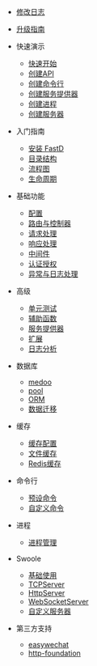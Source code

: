 - [修改日志](zh-cn/3.2/change-log.md)
- [升级指南](zh-cn/3.2/upgrade.md)

- 快速演示
    - [快速开始](zh-cn/3.2/guide/get_started.md)
    - [创建API](zh-cn/3.2/guide/create_api.md)
    - [创建命令行](zh-cn/3.2/guide/create_console.md)
    - [创建服务提供器](zh-cn/3.2/guide/service_provider.md)
    - [创建进程](zh-cn/3.2/guide/process.md)
    - [创建服务器](zh-cn/3.2/guide/server.md)

- 入门指南
    - [安装 FastD](zh-cn/3.2/introduct/1-2-installing.md)
    - [目录结构](zh-cn/3.2/introduct/1-3-directory-structure.md)
    - [流程图](zh-cn/3.2/introduct/1-4-flow.md)
    - [生命周期](zh-cn/3.2/introduct/1-5-lifecycle.md)

- 基础功能
    - [配置](zh-cn/3.2/basic/2-1-configuration.md)
    - [路由与控制器](zh-cn/3.2/basic/2-2-routing-and-controllers.md)
    - [请求处理](zh-cn/3.2/basic/2-3-request-handling.md)
    - [响应处理](zh-cn/3.2/basic/2-4-response-handling.md)
    - [中间件](zh-cn/3.2/basic/2-5-middleware.md)
    - [认证授权](zh-cn/3.2/basic/2-6-authorization.md)
    - [异常与日志处理](zh-cn/3.2/basic/2-7-exception-logger-handling.md)
    
- 高级
    - [单元测试](zh-cn/3.2/advanced/3-1-testcase.md)
    - [辅助函数](zh-cn/3.2/advanced/3-2-helpers.md)
    - [服务提供器](zh-cn/3.2/advanced/3-3-service-provider.md)
    - [扩展](zh-cn/3.2/advanced/3-4-extend.md)
    - [日志分析](zh-cn/3.2/advanced/3-5-monitor.md)

- 数据库
    - [medoo](zh-cn/3.2/database/4-1-database.md)
    - [pool](zh-cn/3.2/database/4-2-connection-pool.md)
    - [ORM](zh-cn/3.2/database/4-3-orm.md)
    - [数据迁移](zh-cn/3.2/database/4-4-migration.md)

- 缓存
    - [缓存配置](zh-cn/3.2/cache/5-1-config.md)
    - [文件缓存](zh-cn/3.2/cache/5-2-file-cache.md)
    - [Redis缓存](zh-cn/3.2/cache/5-3-redis-cache.md)
    
- 命令行
    - [预设命令](zh-cn/3.2/console/6-1-console.md)
    - [自定义命令](zh-cn/3.2/console/6-2-custom.md)
    
- 进程
    - [进程管理](zh-cn/3.2/process/7-1-swoole-processor.md)
    
- Swoole
    - [基础使用](zh-cn/3.2/swoole/8-1-swoole-server.md)
    - [TCPServer](zh-cn/3.2/swoole/8-2-tcp-server.md)
    - [HttpServer](zh-cn/3.2/swoole/8-3-http-server.md)
    - [WebSocketServer](zh-cn/3.2/swoole/8-4-websocket-server.md)
    - [自定义服务器](zh-cn/3.2/swoole/8-5-custom-server.md)
    
- 第三方支持
    - [easywechat](zh-cn/3.2/third_party/easywechat.md)
    - [http-foundation](zh-cn/3.2/third_party/symfony-http.md)
